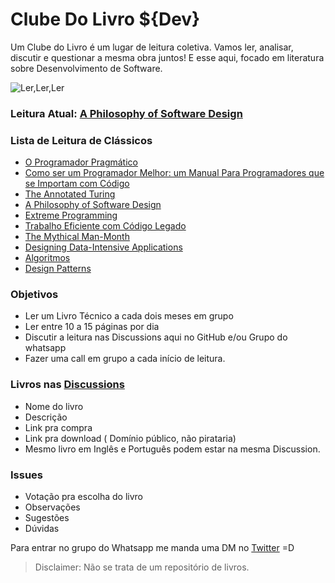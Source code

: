 # Clube Do Livro ${Dev}

Um Clube do Livro é um lugar de leitura coletiva. Vamos ler, analisar, discutir e questionar a mesma obra juntos!
E esse aqui, focado em literatura sobre Desenvolvimento de Software. 

![Ler,Ler,Ler](https://i.ibb.co/1tCM8mMf/Logo-Clube-do-Lvri.png)


### Leitura Atual: [A Philosophy of Software Design](https://amzn.to/3piTavp) 

### Lista de Leitura de Clássicos
- [O Programador Pragmático](https://amzn.to/3llMYhO) 
- [Como ser um Programador Melhor: um Manual Para Programadores que se Importam com Código](https://amzn.to/3Bq4iHG) 
- [The Annotated Turing](https://amzn.to/3Jkxtj9)
- [A Philosophy of Software Design](https://amzn.to/3piTavp) 
- [Extreme Programming](amzn.to/4cq4OZk) 
- [Trabalho Eficiente com Código Legado](https://amzn.to/43JBzhU)
- [The Mythical Man-Month](https://amzn.to/4jsUGkS)
- [Designing Data-Intensive Applications](https://amzn.to/3G3KlgJ)
- [Algoritmos](https://amzn.to/3RzaSFv)
- [Design Patterns](amzn.to/4jO1eef)

### Objetivos 
 - Ler um Livro Técnico a cada dois meses em grupo
 - Ler entre 10 a 15 páginas por dia
 - Discutir a leitura nas Discussions aqui no GitHub e/ou Grupo do whatsapp
 - Fazer uma call em grupo a cada início de leitura.

### Livros nas [Discussions](https://github.com/lincolixavier/clube-do-livro-dev/discussions)
 - Nome do livro
 - Descrição
 - Link pra compra
 - Link pra download ( Domínio público, não pirataria)
 - Mesmo livro em Inglês e Português podem estar na mesma Discussion.

### Issues
- Votação pra escolha do livro 
- Observações
- Sugestões
- Dúvidas

Para entrar no grupo do Whatsapp me manda uma DM no [Twitter](https://twitter.com/lincolixavier) =D

> Disclaimer: Não se trata de um repositório de livros.
